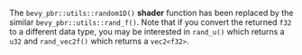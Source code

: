 The `bevy_pbr::utils::random1D()` **shader** function has been replaced by the similar `bevy_pbr::utils::rand_f()`. Note that if you convert the returned `f32` to a different data type, you may be interested in `rand_u()` which returns a `u32` and `rand_vec2f()` which returns a `vec2<f32>`.
